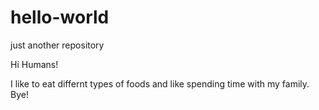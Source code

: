 # hello-world
just another repository

Hi Humans!

I like to eat differnt types of foods and like spending time with my family. 
Bye!
